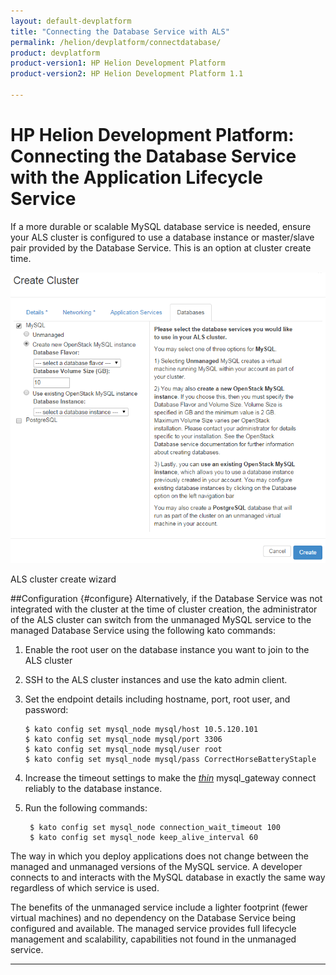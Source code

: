 ```yaml
---
layout: default-devplatform
title: "Connecting the Database Service with ALS"
permalink: /helion/devplatform/connectdatabase/
product: devplatform
product-version1: HP Helion Development Platform
product-version2: HP Helion Development Platform 1.1

---
```

<!--PUBLISHED-->

# HP Helion Development Platform: Connecting the Database Service with the Application Lifecycle Service
If a more durable or scalable MySQL database service is needed, ensure your ALS cluster is configured to use a database instance or master/slave pair provided by the Database Service. This is an option at cluster create time.

<img src="media/databaseALS.png"/>

ALS cluster create wizard

##Configuration {#configure} 
Alternatively, if the Database Service was not integrated with the cluster at the time of cluster creation, the administrator of the ALS cluster can switch from the unmanaged MySQL service to the managed Database Service using the following kato commands:

1. Enable the root user on the database instance you want to join to the ALS cluster
2.	SSH to the ALS cluster instances and use the kato admin client. 
3.	Set the endpoint details including hostname, port, root user, and password:
	
		$ kato config set mysql_node mysql/host 10.5.120.101
		$ kato config set mysql_node mysql/port 3306
		$ kato config set mysql_node mysql/user root
		$ kato config set mysql_node mysql/pass CorrectHorseBatteryStaple
1. Increase the timeout settings to make the [*thin*](http://code.macournoyer.com/thin/) mysql\_gateway connect reliably to the database instance. 
2. Run the following commands:

    	$ kato config set mysql_node connection_wait_timeout 100
    	$ kato config set mysql_node keep_alive_interval 60

The way in which you deploy applications does not change between the managed and unmanaged versions of the MySQL service. A developer connects to and interacts with the MySQL database in exactly the same way regardless of which service is used.

The benefits of the unmanaged service include a lighter footprint (fewer virtual machines) and no dependency on the Database Service being configured and available. The managed service provides full lifecycle management and scalability, capabilities not found in the unmanaged service.

----


 
